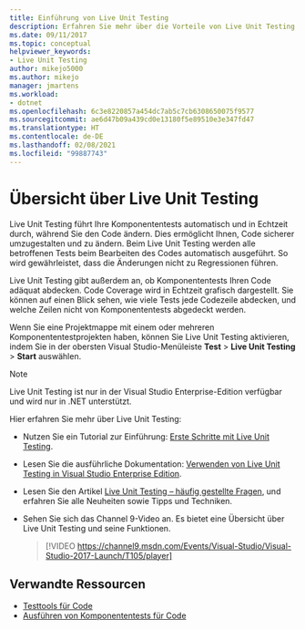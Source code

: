 ```yaml
---
title: Einführung von Live Unit Testing
description: Erfahren Sie mehr über die Vorteile von Live Unit Testing und dessen Anwendung bei Komponententests für Ihre Projekte.
ms.date: 09/11/2017
ms.topic: conceptual
helpviewer_keywords:
- Live Unit Testing
author: mikejo5000
ms.author: mikejo
manager: jmartens
ms.workload:
- dotnet
ms.openlocfilehash: 6c3e8220857a454dc7ab5c7cb6308650075f9577
ms.sourcegitcommit: ae6d47b09a439cd0e13180f5e89510e3e347fd47
ms.translationtype: HT
ms.contentlocale: de-DE
ms.lasthandoff: 02/08/2021
ms.locfileid: "99887743"
---
```

# <a name="live-unit-testing-overview"></a>Übersicht über Live Unit Testing

Live Unit Testing führt Ihre Komponententests automatisch und in Echtzeit durch, während Sie den Code ändern. Dies ermöglicht Ihnen, Code sicherer umzugestalten und zu ändern. Beim Live Unit Testing werden alle betroffenen Tests beim Bearbeiten des Codes automatisch ausgeführt. So wird gewährleistet, dass die Änderungen nicht zu Regressionen führen.

Live Unit Testing gibt außerdem an, ob Komponententests Ihren Code adäquat abdecken. Code Coverage wird in Echtzeit grafisch dargestellt. Sie können auf einen Blick sehen, wie viele Tests jede Codezeile abdecken, und welche Zeilen nicht von Komponententests abgedeckt werden.

Wenn Sie eine Projektmappe mit einem oder mehreren Komponententestprojekten haben, können Sie Live Unit Testing aktivieren, indem Sie in der obersten Visual Studio-Menüleiste **Test** > **Live Unit Testing** > **Start** auswählen.

> [!NOTE]
> Live Unit Testing ist nur in der Visual Studio Enterprise-Edition verfügbar und wird nur in .NET unterstützt.

Hier erfahren Sie mehr über Live Unit Testing:

- Nutzen Sie ein Tutorial zur Einführung: [Erste Schritte mit Live Unit Testing](live-unit-testing-start.md).

- Lesen Sie die ausführliche Dokumentation: [Verwenden von Live Unit Testing in Visual Studio Enterprise Edition](live-unit-testing.md).

- Lesen Sie den Artikel [Live Unit Testing – häufig gestellte Fragen](live-unit-testing-faq.md), und erfahren Sie alle Neuheiten sowie Tipps und Techniken.

- Sehen Sie sich das Channel 9-Video an. Es bietet eine Übersicht über Live Unit Testing und seine Funktionen.</p>

   > [!VIDEO https://channel9.msdn.com/Events/Visual-Studio/Visual-Studio-2017-Launch/T105/player]

## <a name="related-resources"></a>Verwandte Ressourcen

- [Testtools für Code](https://visualstudio.microsoft.com/vs/testing-tools/)
- [Ausführen von Komponententests für Code](unit-test-your-code.md)
